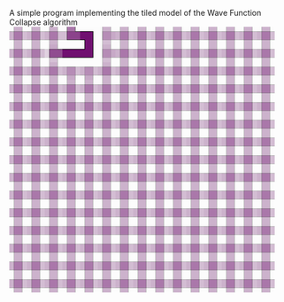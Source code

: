 A simple program implementing the tiled model of the Wave Function Collapse algorithm
![Gif of p5.js program](twfc.gif)
